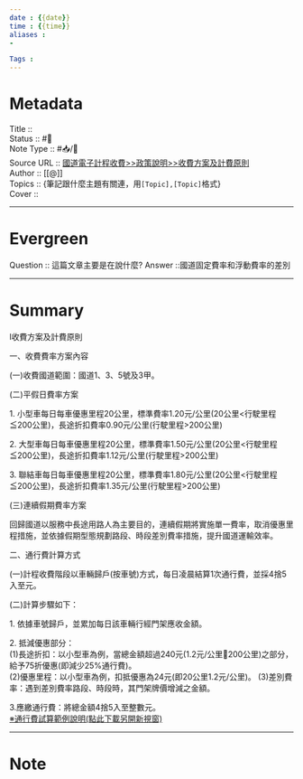 ```yaml
---
date : {{date}}
time : {{time}}
aliases : 
-

Tags : 
---
```

# Metadata
Title :: <br>
Status :: #🌱 <br>
Note Type :: #📥/📰<br>
Source URL :: [國道電子計程收費>>政策說明>>收費方案及計費原則](https://www.freeway.gov.tw/etc/publish.aspx?NID=1941&P=9102)<br>
Author :: [[@]]<br>
Topics :: {筆記跟什麼主題有關連，用`[Topic],[Topic]`格式}<br>
Cover ::

---
# Evergreen
Question :: 這篇文章主要是在說什麼?
Answer ::國道固定費率和浮動費率的差別

---

# Summary
l收費方案及計費原則

一、收費費率方案內容

(一)收費國道範圍：國道1、3、5號及3甲。

(二)平假日費率方案

1. 小型車每日每車優惠里程20公里，標準費率1.20元/公里(20公里<行駛里程≦200公里)，長途折扣費率0.90元/公里(行駛里程>200公里)

2. 大型車每日每車優惠里程20公里，標準費率1.50元/公里(20公里<行駛里程≦200公里)，長途折扣費率1.12元/公里(行駛里程>200公里)

3. 聯結車每日每車優惠里程20公里，標準費率1.80元/公里(20公里<行駛里程≦200公里)，長途折扣費率1.35元/公里(行駛里程>200公里)

(三)連續假期費率方案

回歸國道以服務中長途用路人為主要目的，連續假期將實施單一費率，取消優惠里程措施，並依據假期型態規劃路段、時段差別費率措施，提升國道運輸效率。

二、通行費計算方式

(一)計程收費階段以車輛歸戶(按車號)方式，每日凌晨結算1次通行費，並採4捨5入至元。

(二)計算步驟如下：

1. 依據車號歸戶，並累加每日該車輛行經門架應收金額。

2. 抵減優惠部分：  
(1)長途折扣：以小型車為例，當總金額超過240元(1.2元/公里200公里)之部分，給予75折優惠(即減少25%通行費)。  
(2)優惠里程：以小型車為例，扣抵優惠為24元(即20公里1.2元/公里)。 (3)差別費率：遇到差別費率路段、時段時，其門架牌價增減之金額。

3.應繳通行費：將總金額4捨5入至整數元。  
[※通行費試算範例說明(點此下載另開新視窗)](https://www.freeway.gov.tw/UserFiles/%E9%80%9A%E8%A1%8C%E8%B2%BB%E8%A9%A6%E7%AE%97%E7%AF%84%E4%BE%8B%E8%AA%AA%E6%98%8E%201071204.pdf "通行費試算範例說明(pdf檔另開新視窗)")

---

# Note


